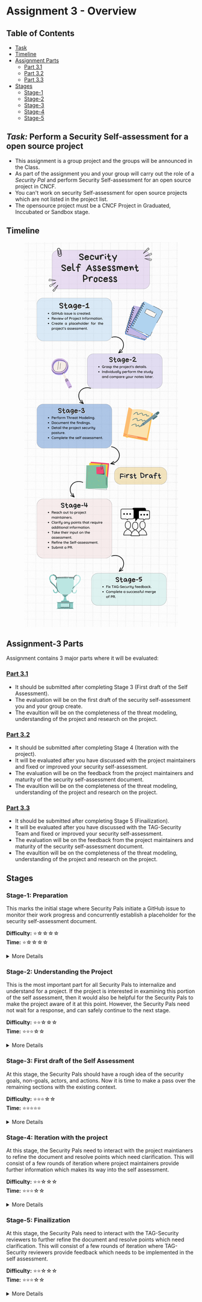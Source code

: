 # Assignment 3 - Overview
## Table of Contents

- [Task](#task-perform-a-security-self-assessment-for-a-open-source-project)
- [Timeline](#timeline)
- [Assignment Parts](#assignment-3-parts)
  - [Part 3.1](#part-31)
  - [Part 3.2](#part-32)
  - [Part 3.3](#part-33)
- [Stages](#stages)
  - [Stage-1](#stage-1-preparation)
  - [Stage-2](#stage-2-understanding-the-project)
  - [Stage-3](#stage-3-first-draft-of-the-self-assessment)
  - [Stage-4](#stage-4-iteration-with-the-project)
  - [Stage-5](#stage-5-finailization)

## *Task:* Perform a Security Self-assessment for a open source project
- This assignment is a group project and the groups will be announced in the Class.
- As part of the assignment you and your group will carry out the role of a *Security Pal* and perform Security Self-assessment for an open source project in CNCF.
- You can't work on security Self-assessment for open source projects which are not listed in the project list.
- The opensource project must be a CNCF Project in Graduated, Inccubated or Sandbox stage.

## Timeline
<p align="center">
  <img src="https://github.com/Rana-KV/ISP/blob/main/Assignment_3-Timeline.png" alt="Timeline Image">
</p>

## Assignment-3 Parts
Assignment contains 3 major parts where it will be evaluated:
### [Part 3.1](/Part-1)
- It should be submitted after completing Stage 3 (First draft of the Self Assessment).
- The evaluation will be on the first draft of the security self-assessment you and your group create.
- The evaultion will be on the completeness of the threat modeling, understanding of the project and research on the project.

### [Part 3.2](/Part-2)
- It should be submitted after completing Stage 4 (Iteration with the project).
- It will be evaluated after you have discussed with the project maintainers and fixed or improved your security self-assessment.
- The evaluation will be on the feedback from the project maintainers and maturity of the security self-assessment document.
- The evaultion will be on the completeness of the threat modeling, understanding of the project and research on the project.

### [Part 3.3](/Part-3)
- It should be submitted after completing Stage 5 (Finailization).
- It will be evaluated after you have discussed with the TAG-Security Team and fixed or improved your security self-assessment.
- The evaluation will be on the feedback from the project maintainers and maturity of the security self-assessment document.
- The evaultion will be on the completeness of the threat modeling, understanding of the project and research on the project.
## Stages
### Stage-1: **Preparation**
This marks the initial stage where Security Pals initiate a GitHub issue to monitor their work progress and concurrently 
establish a placeholder for the security self-assessment document.<br>

**Difficulty:** ⭐️☆☆☆☆ <br>
**Time:** ⭐️☆☆☆☆ <br>

<details>
<summary> More Details </summary>

- Create a GitHub issue:
  - Create a Github issue in CNCF TAG-Security Github repository to initiate the process.
  - Update the information in the Github issue.<br>

- Review the Project Information:
  - Review available project information and documentation.
  - This includes prior KubeCon talks, webpages, project documentation, etc.<br>

- Create draft security self-assessment document:
  - Fork the CNCF TAG-Security repository.
  - Create a new folder for your project in the assessments/projects folder.  
  - Create a draft document for the security self assessment in your project folder.
  - This document includes metadata details and placeholders for all sections.
  - Update the Metadata section of the document.<br>
</details>

### Stage-2: **Understanding the Project**
This is the most important part for all Security Pals to internalize and understand for a project.
If the project is interested in examining this portion of the self assessment, then it would also be
helpful for the Security Pals to make the project aware of it at this point. However, the Security
Pals need not wait for a response, and can safely continue to the next stage.<br>

**Difficulty:** ⭐️⭐️☆☆☆ <br>
**Time:** ⭐️⭐️⭐️☆☆ <br>

<details>
<summary> More Details </summary>

- Security Pals must understand the overall project at a sufficient level of details like:
  - Project functionality and typical usage.
  - Roles of involved parties (e.g., sidecar, central server, maintainers).
  - Actions performed (e.g., data collection, query language, software release).
  - Project's goals (e.g., access control, software source control).
  - Project's non-goals (e.g., preventing insider data leaks).
- Complete the following in the Overview section of the self assessment document:
  - About Project
  - Background
  - Actors
  - Actions
  - Goals
  - Non-Goals

</details>

### Stage-3: **First draft of the Self Assessment**
At this stage, the Security Pals should have a rough idea of the security goals, non-goals, actors, and actions. 
Now it is time to make a pass over the remaining sections with the existing context.<br>

**Difficulty:** ⭐️⭐️⭐️☆☆ <br>
**Time:** ⭐️⭐️⭐️⭐️⭐️ <br>

<details>
<summary> More Details </summary>

- Complete the following sections in the self assessment document:
  - Self assessment use
  - Security functions and features
  - Project compliance
  - Secure development practices
  - Security issue resolution
  - Appendix

</details>

### Stage-4: **Iteration with the project**
At this stage, the Security Pals need to interact with the project maintianers to refine the document
and resolve points which need clarification. This will consist of a few rounds of iteration where
project maintainers provide further information which makes its way into the self assessment.<br>

**Difficulty:** ⭐️⭐️☆☆☆ <br>
**Time:** ⭐️⭐️⭐️☆☆ <br>


<details>
<summary> More Details </summary>

 - Discuss and resolve open questions with project maintainers.
 - Take their inputs into the self-assessment.
 - Finalize the self-assessment.
 - Submit Pull Request to CNCF TAG-security with a finalized security self-assessment document.

The real goal of this process is to accurately document the project’s state. Ideally the project
will also fix documentation issues that arose during the self assessment process, but the focus
on the Security Pals is on getting this clarity, instead of pushing for security changes. (Those
changes and recommendations are handled in the joint assessment which comes after this
process.)
<br>

**Note:** This process usually will go on for multiple iterations.

</details>

### Stage-5: **Finailization**
At this stage, the Security Pals need to interact with the TAG-Security reviewers to further refine the document
and resolve points which need clarification. This will consist of a few rounds of iteration where
TAG-Security reviewers provide feedback which needs to be implemented in the self assessment.<br>

**Difficulty:** ⭐️⭐️☆☆☆ <br>
**Time:** ⭐️⭐️⭐️☆☆ <br>

<details>
<summary> More Details </summary>

- Fix self assessment based on feedback from TAG-Security reviewers
- Merge the Pull Request.

</details>
